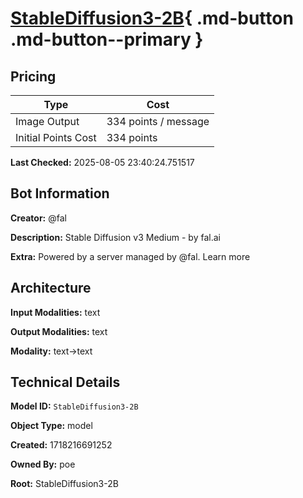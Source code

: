 # [StableDiffusion3-2B](https://poe.com/StableDiffusion3-2B){ .md-button .md-button--primary }

## Pricing

| Type | Cost |
|------|------|
| Image Output | 334 points / message |
| Initial Points Cost | 334 points |

**Last Checked:** 2025-08-05 23:40:24.751517


## Bot Information

**Creator:** @fal

**Description:** Stable Diffusion v3 Medium - by fal.ai

**Extra:** Powered by a server managed by @fal. Learn more


## Architecture

**Input Modalities:** text

**Output Modalities:** text

**Modality:** text->text


## Technical Details

**Model ID:** `StableDiffusion3-2B`

**Object Type:** model

**Created:** 1718216691252

**Owned By:** poe

**Root:** StableDiffusion3-2B
